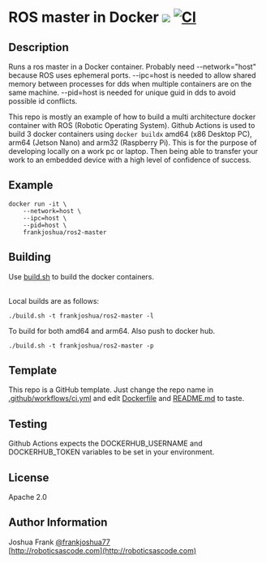 # ROS master in Docker [![](https://img.shields.io/docker/pulls/frankjoshua/ros2-master)](https://hub.docker.com/r/frankjoshua/ros2-master) [![CI](https://github.com/frankjoshua/docker-ros2-master/workflows/CI/badge.svg)](https://github.com/frankjoshua/docker-ros2-master/actions)

## Description

Runs a ros master in a Docker container. Probably need --network="host" because ROS uses ephemeral ports. --ipc=host is needed to allow shared memory between processes for dds when multiple containers are on the same machine. --pid=host is needed for unique guid in dds to avoid possible id conflicts.

This repo is mostly an example of how to build a multi architecture docker container with ROS (Robotic Operating System). Github Actions is used to build 3 docker containers using `docker buildx` amd64 (x86 Desktop PC), arm64 (Jetson Nano) and arm32 (Raspberry Pi). This is for the purpose of developing locally on a work pc or laptop. Then being able to transfer your work to an embedded device with a high level of confidence of success.

## Example

```
docker run -it \
    --network=host \
    --ipc=host \
    --pid=host \
    frankjoshua/ros2-master
```

## Building

Use [build.sh](build.sh) to build the docker containers.

<br>Local builds are as follows:

```
./build.sh -t frankjoshua/ros2-master -l
```

To build for both amd64 and arm64. Also push to docker hub.
```
./build.sh -t frankjoshua/ros2-master -p
```

## Template

This repo is a GitHub template. Just change the repo name in [.github/workflows/ci.yml](.github/workflows/ci.yml) and edit [Dockerfile](Dockerfile) and [README.md](README.md) to taste.

## Testing

Github Actions expects the DOCKERHUB_USERNAME and DOCKERHUB_TOKEN variables to be set in your environment.

## License

Apache 2.0

## Author Information

Joshua Frank [@frankjoshua77](https://www.twitter.com/@frankjoshua77)
<br>
[http://roboticsascode.com](http://roboticsascode.com)
